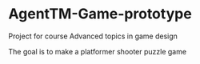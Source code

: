 # AgentTM-Game-prototype
 
Project for course Advanced topics in game design

The goal is to make a platformer shooter puzzle game
